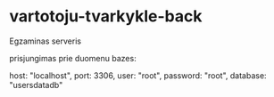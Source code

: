 # vartotoju-tvarkykle-back
Egzaminas serveris


prisjungimas prie duomenu bazes:

 host:	"localhost",
   port:	3306,
   user:	"root",
   password:   "root",
   database: "usersdatadb"
